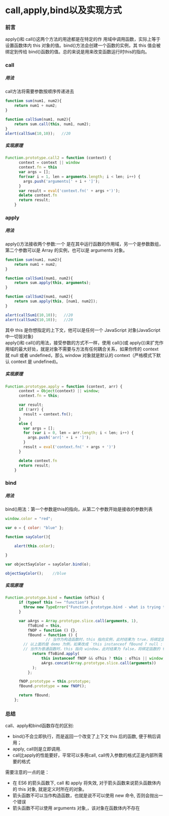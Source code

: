 # call,apply,bind以及实现方式

<a name="df368884"></a>
### 前言

apply()和 call()这两个方法的用途都是在特定的作 用域中调用函数，实际上等于设置函数体内 this 对象的值。bind()方法会创建一个函数的实例，其 this 值会被绑定到传给 bind()函数的值。总的来说是用来改变函数运行时this的指向。

<a name="call"></a>
### call

<a name="bc120b21"></a>
##### 用法

call方法将需要参数按顺序传递进去

```javascript
function sum(num1, num2){
    return num1 + num2;
}

function callSum(num1, num2){
    return sum.call(this, num1, num2);
}
alert(callSum(10,10));   //20
```

<a name="90ed305f"></a>
##### 实现原理

```javascript
Function.prototype.call2 = function (context) {
      context = context || window
      context.fn = this
      var args = [];
      for(var i = 1, len = arguments.length; i < len; i++) {
        args.push('arguments[' + i + ']');
      }
      var result = eval('context.fn(' + args +')');
      delete context.fn
      return result;
    }
```

<a name="apply"></a>
### apply

<a name="bc120b21-1"></a>
##### 用法

apply()方法接收两个参数:一个 是在其中运行函数的作用域，另一个是参数数组，第二个参数可以是 Array 的实例，也可以是 arguments 对象。

```javascript
function sum(num1, num2){
    return num1 + num2;
}

function callSum1(num1, num2){
    return sum.apply(this, arguments);
}

function callSum2(num1, num2){
    return sum.apply(this, [num1, num2]);
}

alert(callSum1(10,10));   //20
alert(callSum2(10,10));   //20
```

其中 this 是你想指定的上下文，他可以是任何一个 JavaScript 对象(JavaScript 中一切皆对象)<br />apply()和 call()的用法，接受参数的方式不一样，使用 call()(或 apply())来扩充作用域的最大好处，就是对象不需要与方法有任何耦合关系，如果你传的 context 就 null 或者 undefined，那么 window 对象就是默认的 context（严格模式下默认 context 是 undefined)。

<a name="90ed305f-1"></a>
##### 实现原理

```javascript
Function.prototype.apply = function (context, arr) {
      context = Object(context) || window;
      context.fn = this;

      var result;
      if (!arr) {
        result = context.fn();
      }
      else {
        var args = [];
        for (var i = 0, len = arr.length; i < len; i++) {
          args.push('arr[' + i + ']');
        }
        result = eval('context.fn(' + args + ')')
      }

      delete context.fn
      return result;
    }
```

<a name="bind"></a>
### bind

<a name="bc120b21-2"></a>
##### 用法

bind()用法：第一个参数是this的指向，从第二个参数开始是接收的参数列表

```javascript
window.color = "red";

var o = { color: "blue" };

function sayColor(){

    alert(this.color);

}

var objectSayColor = sayColor.bind(o);

objectSayColor();    //blue
```

<a name="90ed305f-2"></a>
##### 实现原理

```javascript
Function.prototype.bind = function (oThis) {
      if (typeof this !== "function") {
        throw new TypeError("Function.prototype.bind - what is trying to be bound is not callable");
      }

      var aArgs = Array.prototype.slice.call(arguments, 1),
          fToBind = this,
          fNOP = function () {},
          fBound = function () {
                  // 当作为构造函数时，this 指向实例，此时结果为 true，将绑定函数的 this 指向该实例，可以让实例获得来自绑定函数的值
        // 以上面的是 demo 为例，如果改成 `this instanceof fBound ? null : context`，实例只是一个空对象，将 null 改成 this ，实例会具有 habit 属性
        // 当作为普通函数时，this 指向 window，此时结果为 false，将绑定函数的 this 指向 context
            return fToBind.apply(
                this instanceof fNOP && oThis ? this : oThis || window,
                aArgs.concat(Array.prototype.slice.call(arguments))
            );
          };

      fNOP.prototype = this.prototype;
      fBound.prototype = new fNOP();

      return fBound;
    };
```

<a name="25f9c7fa"></a>
### 总结

call、apply和bind函数存在的区别:

- bind()不会立即执行，而是返回一个改变了上下文 this 后的函数, 便于稍后调用；
- apply, call则是立即调用.
- call比apply的性能要好，平常可以多用call, call传入参数的格式正是内部所需要的格式

需要注意的一点的是：

- 在 ES6 的箭头函数下, call 和 apply 将失效, 对于箭头函数来说箭头函数体内的 this 对象, 就是定义时所在的对象。
- 箭头函数不可以当作构造函数，也就是说不可以使用 new 命令, 否则会抛出一个错误
- 箭头函数不可以使用 arguments 对象,，该对象在函数体内不存在
